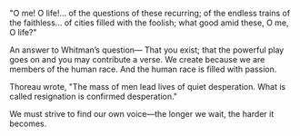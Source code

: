 "O me! O life!... of the questions of these recurring; of the endless trains of the faithless... of cities filled with the foolish; 
what good amid these, O me, O life?" 

An answer to Whitman’s question— 
That you exist; that the powerful play goes on and you may contribute a verse. We create because we are members of the human race. And the human race is filled with passion.

Thoreau wrote, "The mass of men lead lives of quiet desperation. What is called resignation is confirmed desperation." 

We must strive to find our own voice—the longer we wait, the harder it becomes.
